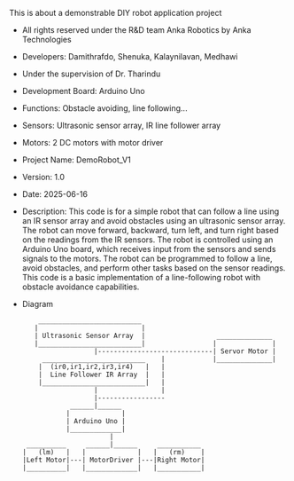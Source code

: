 This is about a demonstrable DIY robot application project
 * All rights reserved under the R&D team Anka Robotics by Anka Technologies
 * Developers: Damithrafdo, Shenuka, Kalaynilavan, Medhawi
 * Under the supervision of Dr. Tharindu
   
 * Development Board: Arduino Uno
 * Functions: Obstacle avoiding, line following...
 * Sensors: Ultrasonic sensor array, IR line follower array
 * Motors: 2 DC motors with motor driver
  
 * Project Name: DemoRobot_V1
 * Version: 1.0 
 * Date: 2025-06-16
 * Description:
   This code is for a simple robot that can follow a line using an IR sensor array and avoid obstacles using an ultrasonic sensor array.
   The robot can move forward, backward, turn left, and turn right based on the readings from the IR sensors.
   The robot is controlled using an Arduino Uno board, which receives input from the sensors and sends signals to the motors.
   The robot can be programmed to follow a line, avoid obstacles, and perform other tasks based on the sensor readings.
   This code is a basic implementation of a line-following robot with obstacle avoidance capabilities.
   
 * Diagram        
 
           __________________________
          |                          |
          | Ultrasonic Sensor Array  |                  ______________
          |__________________________|                 |              |
                         |-----------------------------| Servor Motor |
            __________________________    |            |______________|
           |  (ir0,ir1,ir2,ir3,ir4)   |   |
           |  Line Follower IR Array  |   |
           |__________________________|   |
                         |                |
                         |-----------------
                   ______|______
                  |             |
                  | Arduino Uno |
                  |_____________|
                             |
        __________     ______|______     ___________
       |   (lm)   |   |             |   |   (rm)    |  
       |Left Motor|---| MotorDriver |---|Right Motor| 
       |__________|   |_____________|   |___________|

   
